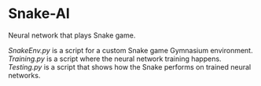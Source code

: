 # Snake-AI
Neural network that plays Snake game.

*SnakeEnv.py* is a script for a custom Snake game Gymnasium environment.
*Training.py* is a script where the neural network training happens.
*Testing.py* is a script that shows how the Snake performs on trained neural networks.
